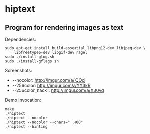 # hiptext

## Program for rendering images as text

Dependencies:

    sudo apt-get install build-essential libpng12-dev libjpeg-dev \
        libfreetype6-dev libgif-dev ragel
    sudo ./install-glog.sh
    sudo ./install-gflags.sh

Screenshots:

- --nocolor: http://imgur.com/a/IQQcj
- --256color: http://imgur.com/a/YY3kR
- --256color_hack1: http://imgur.com/a/X30vd

Demo Invocation:

    make
    ./hiptext
    ./hiptext --nocolor
    ./hiptext --nocolor --chars=" .oO0"
    ./hiptext --hinting
